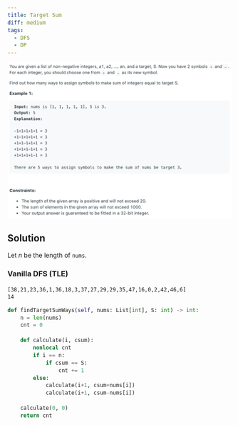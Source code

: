 ```yaml
---
title: Target Sum
diff: medium
tags:
  - DFS
  - DP
---
```


<img class="medium-zoom" src="/algo/target-sum.png" alt="https://leetcode.com/problems/target-sum">

## Solution

Let $n$ be the length of `nums`.

### Vanilla DFS (TLE)

```
[38,21,23,36,1,36,18,3,37,27,29,29,35,47,16,0,2,42,46,6]
14
```

```py
def findTargetSumWays(self, nums: List[int], S: int) -> int:
    n = len(nums)
    cnt = 0

    def calculate(i, csum):
        nonlocal cnt
        if i == n:
            if csum == S:
                cnt += 1
        else:
            calculate(i+1, csum+nums[i])
            calculate(i+1, csum-nums[i])

    calculate(0, 0)
    return cnt
```

<!-- REDO: DP (a lot!) -->
